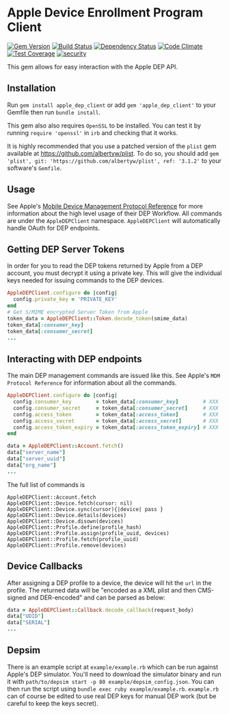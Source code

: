 # Apple Device Enrollment Program Client

[![Gem Version](https://badge.fury.io/rb/apple_dep_client.svg)](https://badge.fury.io/rb/apple_dep_client)
[![Build Status](https://drone.albertyw.com/api/badges/albertyw/apple_dep_client/status.svg)](https://drone.albertyw.com/albertyw/apple_dep_client)
[![Dependency Status](https://img.shields.io/librariesio/release/rubygems/apple_dep_client.svg)](https://libraries.io/rubygems/apple_dep_client)
[![Code Climate](https://codeclimate.com/github/albertyw/apple_dep_client/badges/gpa.svg)](https://codeclimate.com/github/albertyw/apple_dep_client)
[![Test Coverage](https://codeclimate.com/github/albertyw/apple_dep_client/badges/coverage.svg)](https://codeclimate.com/github/albertyw/apple_dep_client/coverage)
[![security](https://hakiri.io/github/albertyw/apple_dep_client/master.svg)](https://hakiri.io/github/albertyw/apple_dep_client/master)

This gem allows for easy interaction with the Apple DEP API.

## Installation

Run `gem install apple_dep_client` or add `gem 'apple_dep_client'` to your
Gemfile then run `bundle install`.

This gem also also requires `OpenSSL` to be installed.  You can test it by
running `require 'openssl'` in `irb` and checking that it works.

It is highly recommended that you use a patched version of the `plist` gem
available at https://github.com/albertyw/plist.  To do so, you should add
`gem 'plist', git: 'https://github.com/albertyw/plist', ref: '3.1.2'` to your
software's `Gemfile`.

## Usage

See Apple's [Mobile Device Management Protocol Reference](https://developer.apple.com/library/content/documentation/Miscellaneous/Reference/MobileDeviceManagementProtocolRef/3-MDM_Protocol/MDM_Protocol.html) for more information
about the high level usage of their DEP Workflow.  All commands are under the
`AppleDEPClient` namespace.  `AppleDEPClient` will
automatically handle OAuth for DEP endpoints.

## Getting DEP Server Tokens

In order for you to read the DEP tokens returned by Apple from a DEP account,
you must decrypt it using a private key.  This will give the individual
keys needed for issuing commands to the DEP devices.

```ruby
AppleDEPClient.configure do |config|
  config.private_key = 'PRIVATE_KEY'
end
# Get S/MIME encrypted Server Token from Apple
token_data = AppleDEPClient::Token.decode_token(smime_data)
token_data[:consumer_key]
token_data[:consumer_secret]
...
```

## Interacting with DEP endpoints

The main DEP management commands are issued like this.  See Apple's
`MDM Protocol Reference` for information about all the commands.

```ruby
AppleDEPClient.configure do |config|
  config.consumer_key        = token_data[:consumer_key]        # XXX
  config.consumer_secret     = token_data[:consumer_secret]     # XXX
  config.access_token        = token_data[:access_token]        # XXX
  config.access_secret       = token_data[:access_secret]       # XXX
  config.access_token_expiry = token_data[:access_token_expiry] # XXX
end

data = AppleDEPClient::Account.fetch()
data["server_name"]
data["server_uuid"]
data["org_name"]
...
```

The full list of commands is

```
AppleDEPClient::Account.fetch
AppleDEPClient::Device.fetch(cursor: nil)
AppleDEPClient::Device.sync(cursor){|device| pass }
AppleDEPClient::Device.details(devices)
AppleDEPClient::Device.disown(devices)
AppleDEPClient::Profile.define(profile_hash)
AppleDEPClient::Profile.assign(profile_uuid, devices)
AppleDEPClient::Profile.fetch(profile_uuid)
AppleDEPClient::Profile.remove(devices)
```

## Device Callbacks

After assigning a DEP profile to a device, the device will hit the `url` in the profile.
The returned data will be "encoded as a XML plist and then CMS-signed and DER-encoded"
and can be parsed as below:

```ruby
data = AppleDEPClient::Callback.decode_callback(request_body)
data["UDID"]
data["SERIAL"]
...
```

## Depsim

There is an example script at `example/example.rb` which can be run against
Apple's DEP simulator.  You'll need to download the simulator binary and
run it with `path/to/depsim start -p 80 example/depsim_config.json`.  You can
then run the script using `bundle exec ruby example/example.rb`.  `example.rb`
can of course be edited to use real DEP keys for manual DEP work (but be
careful to keep the keys secret).
